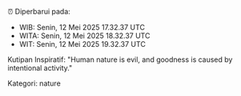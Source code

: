 ⏰ Diperbarui pada:
- WIB: Senin, 12 Mei 2025 17.32.37 UTC
- WITA: Senin, 12 Mei 2025 18.32.37 UTC
- WIT: Senin, 12 Mei 2025 19.32.37 UTC

Kutipan Inspiratif:
"Human nature is evil, and goodness is caused by intentional activity."


Kategori: nature

